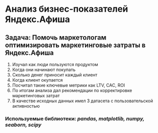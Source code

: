 # Анализ бизнес-показателей Яндекс.Афиша
## Задача: Помочь маркетологам оптимизировать маркетинговые затраты в Яндекс.Афиша
1. Изучал как люди пользуются продуктом
2. Когда они начинают покупать
3. Сколько денег приносит каждый клиент
4. Когда клиент окупается
5. Посчитал такие ключевые метрики как LTV, CAC, ROI
6. По итогам анализа дал рекомендации по корректировке маркетинговых затрат
7. В качестве исходных данных имел 3 датасета с пользовательской активностью
### Используемые библиотеки: *pandas, matplotlib, numpy, seaborn, scipy*
